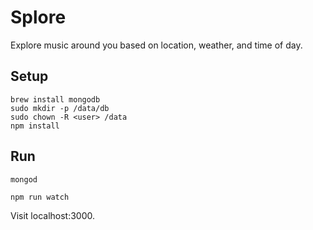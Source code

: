 # Splore

Explore music around you based on location, weather, and time of day.

## Setup

```
brew install mongodb
sudo mkdir -p /data/db
sudo chown -R <user> /data
npm install
```

## Run

```
mongod
```
```
npm run watch
```

Visit localhost:3000.
